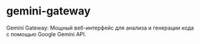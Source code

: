 # gemini-gateway
Gemini Gateway: Мощный веб-интерфейс для анализа и генерации кода с помощью Google Gemini API.
